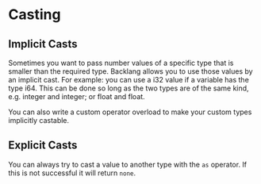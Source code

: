# Casting

## Implicit Casts

Sometimes you want to pass number values of a specific type that is smaller than the required type. Backlang allows you to use those values by an implicit cast. For example: you can use a i32 value if a variable has the type i64. This can be done so long as the two types are of the same kind, e.g. integer and integer; or float and float.

You can also write a custom operator overload to make your custom types implicitly castable.

## Explicit Casts

You can always try to cast a value to another type with the `as` operator. If this is not successful it will return `none`.
